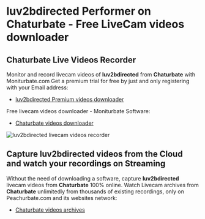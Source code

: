 # luv2bdirected Performer on Chaturbate - Free LiveCam videos downloader

## Chaturbate Live Videos Recorder

Monitor and record livecam videos of **luv2bdirected** from **Chaturbate** with Moniturbate.com
Get a premium trial for free by just and only registering with your Email address:
* [luv2bdirected Premium videos downloader](https://moniturbate.com/request-demo-licence-key.html)

Free livecam videos downloader - Moniturbate Software:
* [Chaturbate videos downloader](https://moniturbate.com/moniturbate-download-software.html)

![luv2bdirected livecam videos recorder](https://peachurnet.com/templates/moniturbate-software.png)


## Capture luv2bdirected videos from the Cloud and watch your recordings on Streaming

Without the need of downloading a software, capture **luv2bdirected** livecam videos from **Chaturbate** 100% online.
Watch Livecam archives from **Chaturbate** unlimitedly from thousands of existing recordings, only on Peachurbate.com and its websites network:
* [Chaturbate videos archives](https://peachurnet.com/)
